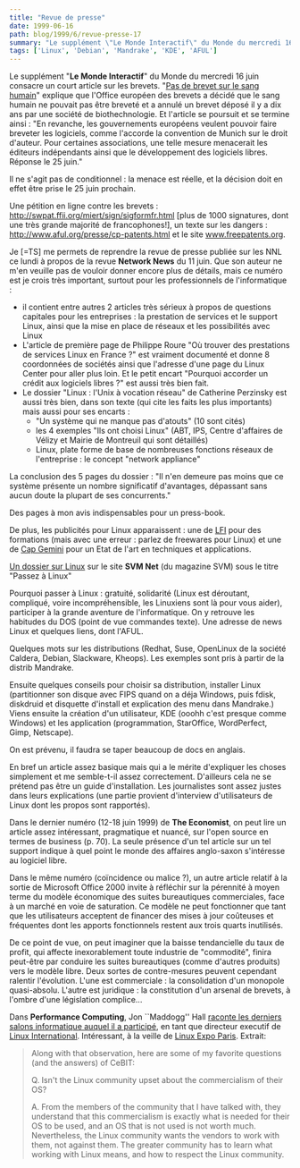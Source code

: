 ```yaml
---
title: "Revue de presse"
date: 1999-06-16
path: blog/1999/6/revue-presse-17
summary: "Le supplément \"Le Monde Interactif\" du Monde du mercredi 16 juin consacre un court article sur les brevets."
tags: ['Linux', 'Debian', 'Mandrake', 'KDE', 'AFUL']
---
```


<P>Le supplément "<B>Le Monde Interactif</B>" du Monde du
mercredi 16 juin consacre un court article sur les brevets.
"<A HREF="http://www.lemonde.fr/article/0,2320,10491,00.html">Pas de
brevet sur le sang humain</A>" explique que l'Office européen des
brevets a décidé que le sang humain ne pouvait pas être breveté
et a annulé un brevet déposé il y a dix ans par une société de
biothechnologie. Et l'article se poursuit et se termine ainsi : "En
revanche, les gouvernements européens veulent pouvoir faire breveter
les logiciels, comme l'accorde la convention de Munich sur le droit
d'auteur. Pour certaines associations, une telle mesure menacerait les
éditeurs indépendants ainsi que le développement des logiciels libres.
Réponse le 25 juin."</P>

<P>Il ne s'agit pas de conditionnel : la menace est réelle, et la décision
doit en effet être prise le 25 juin prochain.</P>

<P>Une pétition en ligne contre les brevets : <A HREF="http://swpat.ffii.org/miert/sign/sigformfr.html">http://swpat.ffii.org/miert/sign/sigformfr.html</A> [plus de 1000
signatures, dont une très grande majorité de francophones!], un texte
sur les dangers : <A HREF="http://www.aful.org/presse/cp-patents.html">http://www.aful.org/presse/cp-patents.html</A> et le site <A HREF="http://www.freepatents.org">www.freepatents.org</A>.</P>

<P>Je [=TS] me permets de reprendre la revue de presse publiée sur les NNL ce
lundi à propos de la revue <B>Network News</B> du 11 juin. Que son auteur ne
m'en veuille pas de vouloir donner encore plus de détails, mais ce
numéro est je crois très important, surtout pour les professionnels de
l'informatique :</P>

<UL>

<LI>il contient entre autres 2 articles très sérieux à propos de questions
capitales pour les entreprises : la prestation de services et le support
Linux, ainsi que la mise en place de réseaux et les possibilités avec
Linux
<LI>L'article de première page de Philippe Roure "Où trouver des
prestations de services Linux en France ?" est vraiment documenté et
donne 8 coordonnées de sociétés ainsi que l'adresse d'une page du Linux
Center pour aller plus loin.
Et le petit encart "Pourquoi accorder un crédit aux logiciels libres ?"
est aussi très bien fait.
<LI>Le dossier "Linux : l'Unix à vocation réseau" de Catherine Perzinsky
est aussi très bien, dans son texte (qui cite les faits les plus
importants) mais aussi pour ses encarts :
<UL>

<LI>"Un système qui ne manque pas d'atouts" (10 sont cités)
<LI>les 4 exemples "Ils ont choisi Linux" (ABT, IPS, Centre d'affaires de
Vélizy et Mairie de Montreuil qui sont détaillés)
<LI>Linux, plate forme de base de nombreuses fonctions réseaux de
l'entreprise : le concept "network appliance"
</UL>

</UL>

<P>La conclusion des 5 pages du dossier : "Il n'en demeure pas moins que ce
système présente un nombre significatif d'avantages, dépassant sans
aucun doute la plupart de ses concurrents."</P>

<P>Des pages à mon avis indispensables pour un press-book.</P>

<P>De plus, les publicités pour Linux apparaissent : une de
<A HREF="http://www.lfi.fr/">LFI</A>
pour des formations (mais avec une erreur : parlez de
freewares pour Linux) et une de
<A HREF="http://www.institut.capgemini.fr/">Cap Gemini</A>
pour un Etat de l'art en techniques et applications.</P>

<P><A HREF="http://www.vnunet.fr/SVM/pgs/linux1-2-2.htm">Un dossier sur Linux</A> sur le site <B>SVM Net</B> (du magazine SVM) sous le titre
"Passez à Linux"</P>

<P>Pourquoi passer à Linux : gratuité, solidarité (Linux est déroutant,
compliqué, voire incompréhensible, les Linuxiens sont là pour vous aider),
participer à la grande aventure de l'informatique. On y retrouve les
habitudes du DOS (point de vue commandes texte).
Une adresse de news Linux et quelques liens, dont l'AFUL.</P>

<P>Quelques mots sur les distributions (Redhat, Suse, OpenLinux de la société
Caldera, Debian, Slackware, Kheops). Les exemples sont pris à partir de la
distrib Mandrake.</P>

<P>Ensuite quelques conseils pour choisir sa distribution, installer Linux
(partitionner son disque avec FIPS quand on a déja Windows, puis fdisk,
diskdruid et disquette d'install et explication des menu dans Mandrake.)
Viens ensuite la création d'un utilisateur, KDE (ooohh c'est presque comme
Windows) et les application (programmation, StarOffice, WordPerfect, Gimp,
Netscape).</P>

<P>On est prévenu, il faudra se taper beaucoup de docs en anglais.</P>

<P>En bref un article assez basique mais qui a le mérite d'expliquer les choses
simplement et me semble-t-il assez correctement. D'ailleurs cela ne se
prétend pas être un guide d'installation. Les journalistes sont assez justes
dans leurs explications (une partie provient d'interview d'utilisateurs de
Linux dont les propos sont rapportés).</P>

<P>Dans le dernier numéro (12-18 juin 1999) de <B>The Economist</B>, on peut
lire un article assez intéressant, pragmatique et nuancé, sur l'open
source en termes de business (p. 70). La seule présence d'un tel article
sur un tel support indique à quel point le monde des affaires
anglo-saxon s'intéresse au logiciel libre.</P>

<P>Dans le même numéro (coïncidence ou malice ?), un autre article relatif
à la sortie de Microsoft Office 2000 invite à réfléchir sur la pérennité
à moyen terme du modèle économique des suites bureautiques commerciales,
face à un marché en voie de saturation. Ce modèle ne peut fonctionner
que tant que les utilisateurs acceptent de financer des mises à jour
coûteuses et fréquentes dont les apports fonctionnels restent aux trois
quarts inutilisés.</P>

<P>De ce point de vue, on peut imaginer que la baisse tendancielle du taux
de profit, qui affecte inexorablement toute industrie de "commodité",
finira peut-être par conduire les suites bureautiques (comme d'autres
produits) vers le modèle libre. Deux sortes de contre-mesures peuvent
cependant ralentir l'évolution. L'une est commerciale : la consolidation
d'un monopole quasi-absolu. L'autre est juridique : la constitution d'un
arsenal de brevets, à l'ombre d'une législation complice...</P>

<P>
Dans <B>Performance Computing</B>, Jon ``Maddogg'' Hall <A HREF="http://www.performancecomputing.com/Linux-IT/penguin/9907.shtml">raconte les derniers salons informatique auquel il a participé</A>,
en tant que directeur executif de <A HREF="http://www.li.org">Linux
International</A>. Intéressant, à la veille de <A HREF="http://www.linux-expo.com/">Linux Expo Paris</A>. Extrait:
</P>

<BLOCKQUOTE>
<P>Along with that observation, here are some of my favorite
questions (and the answers) of CeBIT:</P>

<P>Q. Isn't the Linux community upset about the commercialism
of their OS?</P>

<P>A. From the members of the community that I have talked
with, they understand that this commercialism is exactly what
is needed for their OS to be used, and an OS that is not used
is not worth much. Nevertheless, the Linux community wants
the vendors to work with them, not against them. The greater
community has to learn what working with Linux means, and
how to respect the Linux community.</P>

</BLOCKQUOTE>


